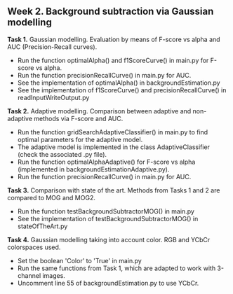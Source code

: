 ## Week 2. Background subtraction via Gaussian modelling

**Task 1.** Gaussian modelling. Evaluation by means of F-score vs alpha and AUC (Precision-Recall curves).      
  - Run the function optimalAlpha() and f1ScoreCurve() in main.py for F-score vs alpha. 
  - Run the function precisionRecallCurve() in main.py for AUC. 
  - See the implementation of optimalAlpha() in backgroundEstimation.py
  - See the implementation of f1ScoreCurve() and precisionRecallCurve() in readInputWriteOutput.py

**Task 2.** Adaptive modelling. Comparison between adaptive and non-adaptive methods via F-score and AUC. 
  - Run the function gridSearchAdaptiveClassifier() in main.py to find optimal parameters for the adaptive model.
  - The adaptive model is implemented in the class AdaptiveClassifier (check the associated .py file). 
  - Run the function optimalAlphaAdaptive() for F-score vs alpha (implemented in backgroundEstimationAdaptive.py).   
  - Run the function precisionRecallCurve() in main.py for AUC.
  
**Task 3.** Comparison with state of the art. Methods from Tasks 1 and 2 are compared to MOG and MOG2.
  - Run the function testBackgroundSubtractorMOG() in main.py
  - See the implementation of testBackgroundSubtractorMOG() in stateOfTheArt.py
  
**Task 4.** Gaussian modelling taking into account color. RGB and YCbCr colorspaces used.
  - Set the boolean 'Color' to 'True' in main.py 
  - Run the same functions from Task 1, which are adapted to work with 3-channel images.
  - Uncomment line 55 of backgroundEstimation.py to use YCbCr. 
